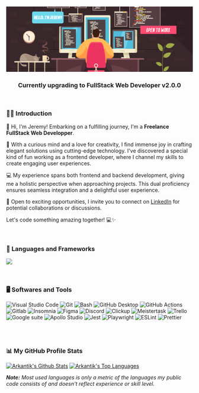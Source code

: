 <!-- Header section -->
<p align="center">
  <img src="https://github.com/Arkantik/Arkantik/blob/main/programmer%20work.png" alt="Jeremy Dohin"/></a>
  <h3 align="center">Currently upgrading to FullStack Web Developer v2.0.0</h3>
</p>
</br>


<!-- Introduction section -->
### 👨‍💻 Introduction
<p>
👋 Hi, I'm Jeremy! Embarking on a fulfilling journey, I'm a <b>Freelance FullStack Web Developper</b>.

🚀 With a curious mind and a love for creativity, I find immense joy in crafting elegant solutions using cutting-edge technology. I've discovered a special kind of fun working as a frontend developer, where I channel my skills to create engaging user experiences.

💻 My experience spans both frontend and backend development, giving me a holistic perspective when approaching projects. This dual proficiency ensures seamless integration and a delightful user experience.

💼 Open to exciting opportunities, I invite you to connect on <a href="https://www.linkedin.com/in/jeremy-dohin/" aria-label="linkedin button">LinkedIn</a> for potential collaborations or discussions.

Let's code something amazing together! 💻✨
</p>
</br>

<!-- Languages and Frameworks badges section -->

### 🧰 Languages and Frameworks 

<p>
  <a href="https://skillicons.dev">
    <img src="https://skillicons.dev/icons?i=html,css,js,ts,sass,docker,react,nextjs,angular,tailwind,markdown,graphql,nodejs,express,mysql,postgres&theme=dark" />
  </a>
</p>
</br>

<!-- Softwares and Tools badges section -->
### 🖥️ Softwares and Tools 

<p>
  <img alt="Visual Studio Code" src="https://img.shields.io/badge/Visual Studio Code-0078d7.svg?logo=visual-studio-code&logoColor=white"/>
  <img alt="Git" src="https://img.shields.io/badge/Git-F05033.svg?logo=git&logoColor=white"/>
  <img alt="Bash" src="https://img.shields.io/badge/Bash-4EAA25.svg?logo=gnu-bash&logoColor=white"/>
  <img alt="GitHub Desktop" src="https://img.shields.io/badge/GitHub%20Desktop-8034A9.svg?logo=github&logoColor=white"/>
  <img alt="GitHub Actions" src="https://img.shields.io/badge/GitHub%20Actions-2671E5.svg?logo=github%20actions&logoColor=white">
  <img alt="Gitlab" src="https://img.shields.io/badge/Gitlab-%23181717.svg?logo=gitlab&logoColor=white">
  <img alt="Insomnia" src="https://img.shields.io/badge/Insomnia-4000BF.svg?logo=insomnia&logoColor=white">
  <img alt="Figma" src="https://img.shields.io/badge/Figma-F24E1E.svg?logo=figma&logoColor=white"/>
  <img alt="Discord" src="https://img.shields.io/badge/Discord-5865F2.svg?logo=discord&logoColor=white"/>
  <img alt="Clickup" src="https://img.shields.io/badge/Clickup-7B68EE.svg?logo=clickup&logoColor=white"/>
  <img alt="Meistertask" src="https://img.shields.io/badge/Meistertask-00aaff.svg?logo=meistertask&logoColor=white"/>
  <img alt="Trello" src="https://img.shields.io/badge/Trello-%23026AA7.svg?logo=Trello&logoColor=white"/>
  <img alt="Google suite" src="https://img.shields.io/badge/Google Suite-yellow.svg?logo=google&logoColor=white"/>
  <img alt="Apollo Studio" src="https://img.shields.io/badge/Apollo Studio-311C87.svg?logo=apollo-graphql&logoColor=white"/>
  <img alt="Jest" src="https://img.shields.io/badge/Jest-%23C21325?logo=jest&logoColor=white"/>
  <img alt="Playwright" src="https://img.shields.io/badge/Playwright-%232EAD33?logo=playwright&logoColor=white"/>
  <img alt="ESLint" src="https://img.shields.io/badge/ESLint-4B3263?logo=eslint&logoColor=white"/>
  <img alt="Prettier" src="https://img.shields.io/badge/prettier-%23F7B93E.svg?logo=prettier&logoColor=black"/>
</p>
</br>

#

### 📊 My GitHub Profile Stats 

<a href="https://github.com/anuraghazra/github-readme-stats"><img alt="Arkantik's Github Stats" src="https://github-readme-stats.vercel.app/api?username=arkantik&show_icons=true&include_all_commits=true&count_private=true&theme=city_lights&hide_border=true" max-height="192px"/></a>
<a href="https://github.com/anuraghazra/github-readme-stats"><img alt="Arkantik's Top Languages" src="https://github-readme-stats.vercel.app/api/top-langs/?username=arkantik&langs_count=8&layout=compact&include_all_commits=true&count_private=true&theme=city_lights&hide_border=true" max-height="192px"/></a>
          
<i><b>Note:</b> Most used languages is only a metric of the languages my public code consists of and doesn't reflect experience or skill level.</i>
